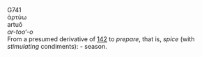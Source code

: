G741  
ἀρτύω  
artuō  
*ar-too‘-o*  
From a presumed derivative of [142](g0142) to *prepare*, that is,
*spice* (with *stimulating* condiments): - season.  

